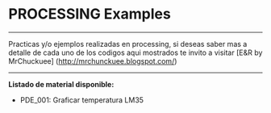 # PROCESSING Examples
***
Practicas y/o ejemplos realizadas en processing, si deseas saber mas a detalle de cada uno de los codigos aqui mostrados te invito a visitar [E&R by MrChuckuee] (http://mrchunckuee.blogspot.com/)
***
**Listado de material disponible:**
- PDE_001: Graficar temperatura LM35 
